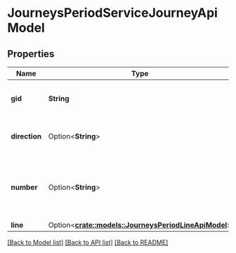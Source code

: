 # JourneysPeriodServiceJourneyApiModel

## Properties

Name | Type | Description | Notes
------------ | ------------- | ------------- | -------------
**gid** | **String** | 16-digit Västtrafik service journey gid. | 
**direction** | Option<**String**> | A description of the direction. | [optional]
**number** | Option<**String**> | Västtrafik service journey number that the trip leg is a part of. | [optional]
**line** | Option<[**crate::models::JourneysPeriodLineApiModel**](VT.ApiPlaneraResa.Web.V4.Models.Journeys.LineApiModel.md)> |  | [optional]

[[Back to Model list]](../README.md#documentation-for-models) [[Back to API list]](../README.md#documentation-for-api-endpoints) [[Back to README]](../README.md)


